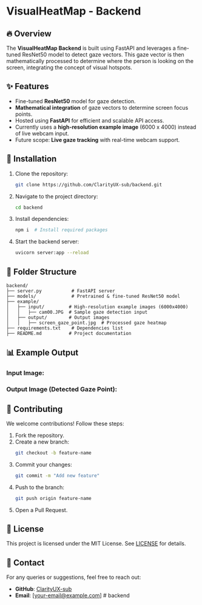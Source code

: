 # VisualHeatMap - Backend

&#x20;

## 🔥 Overview

The **VisualHeatMap Backend** is built using FastAPI and leverages a fine-tuned ResNet50 model to detect gaze vectors. This gaze vector is then mathematically processed to determine where the person is looking on the screen, integrating the concept of visual hotspots.

## ✨ Features

- Fine-tuned **ResNet50** model for gaze detection.
- **Mathematical integration** of gaze vectors to determine screen focus points.
- Hosted using **FastAPI** for efficient and scalable API access.
- Currently uses a **high-resolution example image** (6000 x 4000) instead of live webcam input.
- Future scope: **Live gaze tracking** with real-time webcam support.

## 🚀 Installation

1. Clone the repository:
   ```sh
   git clone https://github.com/ClarityUX-sub/backend.git
   ```
2. Navigate to the project directory:
   ```sh
   cd backend
   ```
3. Install dependencies:
   ```sh
   npm i  # Install required packages
   ```
4. Start the backend server:
   ```sh
   uvicorn server:app --reload
   ```

## 📂 Folder Structure

```
backend/
├── server.py           # FastAPI server
├── models/             # Pretrained & fine-tuned ResNet50 model
├── example/
│   ├── input/         # High-resolution example images (6000x4000)
│   │   ├── cam00.JPG  # Sample gaze detection input
│   ├── output/        # Output images
│   │   ├── screen_gaze_point.jpg  # Processed gaze heatmap
├── requirements.txt    # Dependencies list
├── README.md          # Project documentation
```

## 📊 Example Output

### **Input Image:**

### **Output Image (Detected Gaze Point):**

## 🤝 Contributing

We welcome contributions! Follow these steps:

1. Fork the repository.
2. Create a new branch:
   ```sh
   git checkout -b feature-name
   ```
3. Commit your changes:
   ```sh
   git commit -m "Add new feature"
   ```
4. Push to the branch:
   ```sh
   git push origin feature-name
   ```
5. Open a Pull Request.

## 📜 License

This project is licensed under the MIT License. See [LICENSE](LICENSE) for details.

## 📧 Contact

For any queries or suggestions, feel free to reach out:

- **GitHub**: [ClarityUX-sub](https://github.com/ClarityUX-sub)
- **Email**: [[your-email@example.com](mailto:your-email@example.com)]
#   b a c k e n d  
 